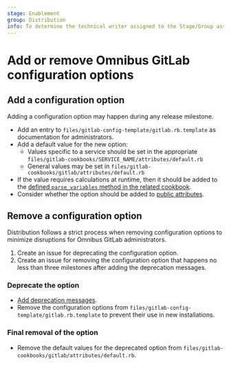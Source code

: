 ```yaml
---
stage: Enablement
group: Distribution
info: To determine the technical writer assigned to the Stage/Group associated with this page, see https://about.gitlab.com/handbook/engineering/ux/technical-writing/#designated-technical-writers
---
```


# Add or remove Omnibus GitLab configuration options

## Add a configuration option

Adding a configuration option may happen during any release milestone.

- Add an entry to `files/gitlab-config-template/gitlab.rb.template` as
  documentation for administrators.
- Add a default value for the new option:
    - Values specific to a service should be set in the appropriate `files/gitlab-cookbooks/SERVICE_NAME/attributes/default.rb`
    - General values may be set in `files/gitlab-cookbooks/gitlab/attributes/default.rb`
- If the value requires calculations at runtime, then it should be added to
  the [defined `parse_variables` method in the related cookbook](new-services.md#additional-configuration-parsing-for-the-service).
- Consider whether the option should be added to [public attributes](public-attributes.md).

## Remove a configuration option

Distribution follows a strict process when removing configuration options to
minimize disruptions for Omnibus GitLab administrators.

1. Create an issue for deprecating the configuration option.
1. Create an issue for removing the configuration option that happens no
   less than three milestones after adding the deprecation messages.

### Deprecate the option

- [Add deprecation messages](adding-deprecation-messages.md).
- Remove the configuration options from `files/gitlab-config-template/gitlab.rb.template` to prevent their use in new installations.

### Final removal of the option

- Remove the default values for the deprecated option from `files/gitlab-cookbooks/gitlab/attributes/default.rb`.
